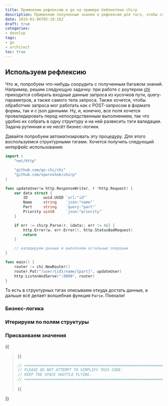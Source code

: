 ```yaml
---
title: Применяем рефлексию в go на примере библиотеки chirp
description: Применяем полученные знания о рефлексии для того, чтобы собрать необходимые кусочки запроса в одну структуру
date: 2019-01-06T05:10:16Z
draft: true
categories:
- develop
tags:
- go
- architect
toc: true
---
```


## Используем рефлексию

Что ж, попробуем что-нибудь соорудить с полученным багажом знаний. Например, решим следующую задачку: при работе с роутером [chi](https://godoc.org/github.com/go-chi/chi) приходится собирать входные данные запроса из кусочков пути, query-параметров, а также самого тела запроса. Также хочется, чтобы обработчик запроса мог работать как с POST-запросом в формате формы, так и с json данными. Ну, и, конечно, все поля хочется провалидировать перед непосредственным выполнением, так что удобно их собрать в одну структуру и на ней развесить тэги валидации. Задача рутинная и не несёт бизнес-логики.

Давайте попробуем автоматизировать эту процедуру. Для этого воспользуемся структурными тэгами. Хочется получить следующий интерфейс использования:
```go
import (
	"net/http"

    "github.com/go-chi/chi"
    "github.com/vporoshok/chirp"
)

func updateUser(w http.ResponseWriter, r *http.Request) {
	var data struct {
		ID       uuid.UUID `url:"id"`
		Name     string    `json:"name"`
		Part     string    `query:"part"`
		Priority uint8     `json:"priority"`
    }

    if err := chirp.Parse(r, &data); err != nil {
        http.Error(w, err.Error(), http.StatusBadRequest)
        return
    }

    // валидируем данные и выполняем остальные операции
}

func main() {
	router := chi.NewRouter()
    router.Put("/user/{id}/name/{part}", updateUser)
	http.ListenAndServe(":8000", router)
}
```

То есть в структурных тэгах описываем откуда достать данные, а дальше всё делает волшебная функция `Parse`. Поехали!

### Бизнес-логика



### Итерируем по полям структуры

### Присваиваем значения

{{<blockquote author="k8s team" title="Note about space-shuttle code" url="https://news.ycombinator.com/item?id=18772873">}}
```go
// ==================================================================
// PLEASE DO NOT ATTEMPT TO SIMPLIFY THIS CODE.
// KEEP THE SPACE SHUTTLE FLYING.
// ==================================================================
```
{{</blockquote>}}

